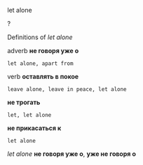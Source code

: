 let alone

?


Definitions of _let alone_

adverb
**не говоря уже о**

    let alone, apart from

verb
**оставлять в покое**

    leave alone, leave in peace, let alone
**не трогать**

    let, let alone
**не прикасаться к**

    let alone

_let alone_
**не говоря уже о**, **уже не говоря о**